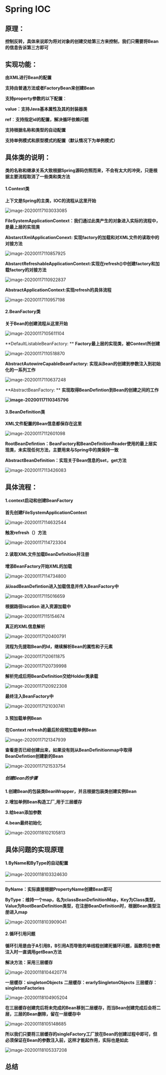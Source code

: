 # Spring IOC

## **原理**：

**控制反转，具体来说即为将对对象的创建交给第三方来控制，我们只需要将Bean的信息告诉第三方即可**

## **实现功能：**

**由XML进行Bean的配置**

**支持由普通方法或者FactoryBean来创建Bean**

**支持property参数的以下配置**：

**value：支持Java基本属性及其的封装器类**

**ref**：**支持指定id的配置，解决循环依赖问题**

**支持根据名称和类型的自动配置**

**支持单例模式和原型模式的配置（默认情况下为单例模式）**



## 具体类的说明：

**类的名称和继承关系大致根据Spring源码仿照而来，不会有太大的冲突，只是根据主要流程取消了一些类和类方法**

#### 1.Context类

**上下文是Spring的主类，IOC的流程从这里开始**

![image-20200117103033085](C:\Users\yafeites\AppData\Roaming\Typora\typora-user-images\image-20200117103033085.png)



**FileSystemApplicationContext：我们通过此类产生的对象进入实际的流程中，是最上层的实现类**

**AbstarctXmlApplicationConext: 实现factory的加载和对XML文件的读取中的对接方法**



![image-20200117110857925](C:\Users\yafeites\AppData\Roaming\Typora\typora-user-images\image-20200117110857925.png)

**AbstarctRefreshableApplicationContext:实现在refresh()中创建factory和加载factory的对接方法**



![image-20200117110922837](C:\Users\yafeites\AppData\Roaming\Typora\typora-user-images\image-20200117110922837.png)

**AbstractApplicationContext:实现refresh的具体流程**





![image-20200117110957198](C:\Users\yafeites\AppData\Roaming\Typora\typora-user-images\image-20200117110957198.png)

#### 2.BeanFactory类

**关于Bean的创建流程从这里开始**

![image-20200117105611104](C:\Users\yafeites\AppData\Roaming\Typora\typora-user-images\image-20200117105611104.png)



**DefaultListableBeanFactory:  ** **Factory最上层的实现类，被Context所创建**



![image-20200117110518870](C:\Users\yafeites\AppData\Roaming\Typora\typora-user-images\image-20200117110518870.png)



**AbstractAutowireCapableBeanFactory: 实现从Bean的创建到参数注入到初始化的一系列工作**



![image-20200117110637248](C:\Users\yafeites\AppData\Roaming\Typora\typora-user-images\image-20200117110637248.png)

**AbstractBeanFactory: ** **实现取得BeanDefintion到Bean的创建之间的工作**



**![image-20200117110345796](C:\Users\yafeites\AppData\Roaming\Typora\typora-user-images\image-20200117110345796.png)**  







#### 3.BeanDefinition类

**XML文件配置的Bean信息都保存在这里**

![image-20200117112601098](C:\Users\yafeites\AppData\Roaming\Typora\typora-user-images\image-20200117112601098.png)







**RootBeanDefintion：BeanFactory和BeanDefinitionReader使用的最上层实现类，未实现任何方法，主要用来与Spring中的类保持一致**

**AbstractBeanDefinition：实现关于Bean信息的set，get方法**



![image-20200117113426083](C:\Users\yafeites\AppData\Roaming\Typora\typora-user-images\image-20200117113426083.png)



## 具体流程：

#### **1.context启动**和创建BeanFactory

**首先创建FileSystemApplicationContext**

![image-20200117114632544](C:\Users\yafeites\AppData\Roaming\Typora\typora-user-images\image-20200117114632544.png)

**触发refresh（）方法**



![image-20200117114723304](C:\Users\yafeites\AppData\Roaming\Typora\typora-user-images\image-20200117114723304.png)



#### 2.读取XML文件加载BeanDefinition并注册



**增添BeanFactory开始XML的加载**

![image-20200117114734800](C:\Users\yafeites\AppData\Roaming\Typora\typora-user-images\image-20200117114734800.png)





**从loadBeanDefintion进入加载信息并传入BeanFactory中**

![image-20200117115016659](C:\Users\yafeites\AppData\Roaming\Typora\typora-user-images\image-20200117115016659.png)



**根据路径location 进入资源加载中**

![image-20200117115154674](C:\Users\yafeites\AppData\Roaming\Typora\typora-user-images\image-20200117115154674.png)

**真正的XML信息解析**

![image-20200117120400791](C:\Users\yafeites\AppData\Roaming\Typora\typora-user-images\image-20200117120400791.png)

**流程为先提取Bean的Id，继续解析Bean的属性和子元素**

![image-20200117120611875](C:\Users\yafeites\AppData\Roaming\Typora\typora-user-images\image-20200117120611875.png)

![**image-20200117120739998**](C:\Users\yafeites\AppData\Roaming\Typora\typora-user-images\image-20200117120739998.png)



**解析完成后将BeanDefinition交给Holder类承载**

![image-20200117120922308](C:\Users\yafeites\AppData\Roaming\Typora\typora-user-images\image-20200117120922308.png)



**最终注入BeanFactory中**



![image-20200117121030741](C:\Users\yafeites\AppData\Roaming\Typora\typora-user-images\image-20200117121030741.png)





#### 3.预加载单例Bean

 **在Context refresh的最后阶段预加载单例Bean** 



![image-20200117121347939](C:\Users\yafeites\AppData\Roaming\Typora\typora-user-images\image-20200117121347939.png)





**查看是否已经创建出来，如果没有则从BeanDefinitionmap中取得BeanDefintion创建新的Bean**

![image-20200117121533754](C:\Users\yafeites\AppData\Roaming\Typora\typora-user-images\image-20200117121533754.png)



##### **创建Bean的步骤**

**1.创建Bean的包装类BeanWrapper，并且根据包装类创建实例Bean**

**2.增加单例Bean构造工厂,用于三层缓存**

**3.给bean添加参数**

**4.bean最终初始化**

![image-20200118102105813](C:\Users\yafeites\AppData\Roaming\Typora\typora-user-images\image-20200118102105813.png)





## 具体问题的实现原理

#### **1.ByName和ByType的自动配置**

![image-20200118103324630](C:\Users\yafeites\AppData\Roaming\Typora\typora-user-images\image-20200118103324630.png)

****

**ByName：实际直接根据PropertyName创建Bean即可**

**ByType：维持一个map，名为classBeanDefinitionMap，Key为Class类型，Value为RootBeanDefinition类型，在注册BeanDefinition时，根据Bean类型注册进入map**



![image-20200118103909041](C:\Users\yafeites\AppData\Roaming\Typora\typora-user-images\image-20200118103909041.png)

#### **2.循环引用问题**

**循环引用是由于A引用B，B引用A而导致的单线程创建死循环问题，函数将在参数注入时一直调用getBean方法**

**解决方法：采用三层缓存**

![image-20200118104420774](C:\Users\yafeites\AppData\Roaming\Typora\typora-user-images\image-20200118104420774.png)

**一层缓存：singletonObjects**
**二层缓存：erarlySingletonObjects**
**三层缓存：singletonFactories**



![image-20200118104905204](C:\Users\yafeites\AppData\Roaming\Typora\typora-user-images\image-20200118104905204.png)



**在三层缓存创建完后将未完成的Bean移到二层缓存，而当Bean创建完成后会将二层，三层的Bean删除，留在一层缓存中**

![image-20200118105148685](C:\Users\yafeites\AppData\Roaming\Typora\typora-user-images\image-20200118105148685.png)

**所以我们只要将三层缓存的singleFactory工厂放在Bean的创建过程中即可，但必须保证在Bean的参数注入前，这样才能起作用，实际也是如此**

![image-20200118105337208](C:\Users\yafeites\AppData\Roaming\Typora\typora-user-images\image-20200118105337208.png)



## 总结

